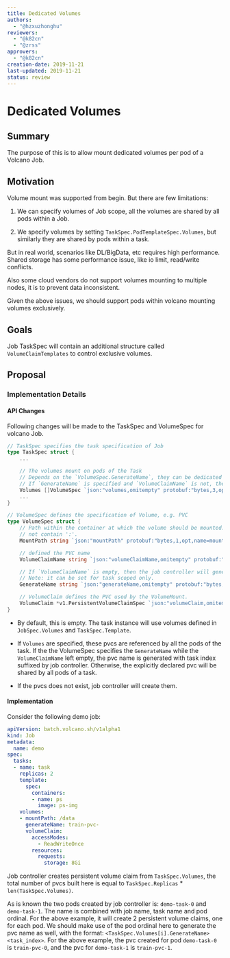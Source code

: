 ```yaml
---
title: Dedicated Volumes
authors:
  - "@hzxuzhonghu"
reviewers:
  - "@k82cn"
  - "@zrss"
approvers:
  - "@k82cn"
creation-date: 2019-11-21
last-updated: 2019-11-21
status: review
---
```


# Dedicated Volumes

## Summary

The purpose of this is to allow mount dedicated volumes per pod of a Volcano Job.

## Motivation

Volume mount was supported from begin. But there are few limitations:

1. We can specify volumes of Job scope, all the volumes are shared by all pods within a Job.

2. We specify volumes by setting `TaskSpec.PodTemplateSpec.Volumes`, but similarly they are shared by pods within a task.

But in real world, scenarios like DL/BigData, etc requires high performance. Shared storage has some performance issue, 
like io limit, read/write conflicts. 

Also some cloud vendors do not support volumes mounting to multiple nodes, it is to prevent data inconsistent.

Given the above issues, we should support pods within volcano mounting volumes exclusively.

## Goals

Job TaskSpec will contain an additional structure called `VolumeClaimTemplates` to control exclusive volumes.

## Proposal

### Implementation Details

#### API Changes

Following changes will be made to the TaskSpec and VolumeSpec for volcano Job.

```go
// TaskSpec specifies the task specification of Job
type TaskSpec struct {
    ...

	// The volumes mount on pods of the Task
    // Depends on the `VolumeSpec.GenerateName`, they can be dedicated or shared.
    // If `GenerateName` is specified and `VolumeClaimName` is not, the Job controller will generate a dedicated PVC for each pod.
	Volumes []VolumeSpec `json:"volumes,omitempty" protobuf:"bytes,3,opt,name=volumes"`
    ...
}
```

```go
// VolumeSpec defines the specification of Volume, e.g. PVC
type VolumeSpec struct {
	// Path within the container at which the volume should be mounted.  Must
	// not contain ':'.
	MountPath string `json:"mountPath" protobuf:"bytes,1,opt,name=mountPath"`

	// defined the PVC name
	VolumeClaimName string `json:"volumeClaimName,omitempty" protobuf:"bytes,2,opt,name=volumeClaimName"`

    // If `VolumeClaimName` is empty, then the job controller will generate a name with `{task_index}` suffixed for each task instance. 
    // Note: it can be set for task scoped only. 
	GenerateName string `json:"generateName,omitempty" protobuf:"bytes,4,opt,name=generateName"`

	// VolumeClaim defines the PVC used by the VolumeMount.
	VolumeClaim *v1.PersistentVolumeClaimSpec `json:"volumeClaim,omitempty" protobuf:"bytes,3,opt,name=volumeClaim"`
}
```

- By default, this is empty. The task instance will use volumes defined in `JobSpec.Volumes` and `TaskSpec.Template`.

- If `Volumes` are specified, these pvcs are referenced by all the pods of the task. 
  If the the VolumeSpec specifies the `GenerateName` while the `VolumeClaimName` left empty,  the pvc name is generated with task index suffixed by job controller. 
  Otherwise, the explicitly declared pvc will be shared by all pods of a task. 

- If the pvcs does not exist, job controller will create them.


#### Implementation

Consider the following demo job:

```yaml
apiVersion: batch.volcano.sh/v1alpha1
kind: Job
metadata:
  name: demo
spec:
  tasks:
  - name: task
    replicas: 2
    template:
      spec:
        containers:
        - name: ps
          image: ps-img
    volumes:
    - mountPath: /data
      generateName: train-pvc-
      volumeClaim:
        accessModes:
          - ReadWriteOnce
        resources:
          requests:
            storage: 8Gi
```
Job controller creates persistent volume claim from `TaskSpec.Volumes`, the total number of pvcs built here is equal to `TaskSpec.Replicas` * `len(TaskSpec.Volumes)`.

As is known the two pods created by job controller is: `demo-task-0` and `demo-task-1`. The name is combined with job name, task name and pod ordinal.
For the above example, it will create 2 persistent volume claims, one for each pod.
We should make use of the pod ordinal here to generate the pvc name as well, with the format: `<TaskSpec.Volumes[i].GenerateName><task_index>`.
For the above example, the pvc created for pod `demo-task-0` is `train-pvc-0`, and the pvc for `demo-task-1` is `train-pvc-1`.

